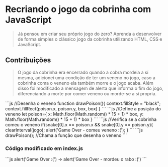 <h1>Recriando o jogo da cobrinha com JavaScript</h1>
<blockquote>
	<p>
		Já pensou em criar seu próprio jogo do zero? Aprenda a desenvolver de forma simples o clássico jogo da cobrinha utilizando HTML, CSS e JavaScript.
	</p>
</blockquote>
<h2>Contribuições</h2>
<blockquote>
	<p>
		O jogo da cobrinha era encerrado quando a cobra mordeia a sí mesma, adicionei uma condição de ter um veneno no jogo, caso a cobrinha coma o veneno ela também morre e o jogo acaba. Além disso foi modificado a mensagem de alerta que informa o fim do jogo, diferenciando a morte por comer veneno ou morde-se a sí propria.
	</p>
</blockquote>
<h3<Código adicionado em script.js</h3>
```js
//Desenha o veneno
function drawPoison(){
    context.fillStyle = "black";
    context.fillRect(poison.x, poison.y, box, box)
}
```
```js
//Define a posição do veneno
let poison={
    x: Math.floor(Math.random() * 15 + 1) * box,
    y: Math.floor(Math.random() * 15 + 1) * box
}
```
```js
//Verifica se a cobrinha comeu o veneno
if(snake[0].x == poison.x && snake[0].y == poison.y){
    clearInterval(jogo);
    alert('Game Over - comeu veneno :(');
}
```
```js
drawPoison(); //Chama a função que desenha o veneno
```
<h3>Código modificado em index.js</h3>
```js
alert('Game Over :(') -> alert('Game Over - mordeu o rabo :(')
```
